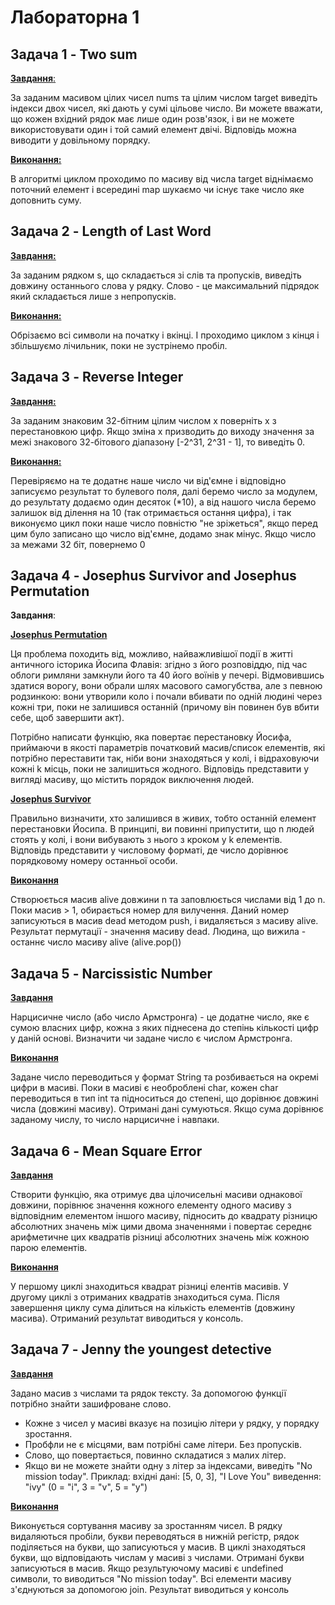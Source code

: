 
# Лабораторна 1

## Задача 1 - Two sum

[**Завдання**:](https://leetcode.com/problems/two-sum/)

За заданим масивом цілих чисел nums та цілим числом target виведіть індекси двох чисел, які дають у сумі цільове число.
Ви можете вважати, що кожен вхідний рядок має лише один розв'язок, і ви не можете використовувати один і той самий елемент двічі.
Відповідь можна виводити у довільному порядку.

[**Виконання:**](https://github.com/antonchaban/nodejs-labs/blob/main/lab1/twosum.js)

В алгоритмі циклом проходимо по масиву від числа target віднімаємо поточний елемент і всередині map шукаємо чи існує таке число яке доповнить суму.

## Задача 2 - Length of Last Word

[**Завдання:**](https://leetcode.com/problems/length-of-last-word/)

За заданим рядком s, що складається зі слів та пропусків, виведіть довжину останнього слова у рядку.
Слово - це максимальний  підрядок який складається лише з непропусків.

[**Виконання:**](https://github.com/antonchaban/nodejs-labs/blob/main/lab1/lengtOfLast.js)

Обрізаємо всі символи на початку і вкінці. І проходимо циклом з кінця і збільшуємо лічильник, поки не зустрінемо пробіл.

## Задача 3 - Reverse Integer

[**Завдання:**](https://leetcode.com/problems/reverse-integer/)

За заданим знаковим 32-бітним цілим числом x поверніть x з перестановкою цифр. Якщо зміна x призводить до виходу значення за межі знакового 32-бітового діапазону [-2^31, 2^31 - 1], то виведіть 0.

[**Виконання:**](https://github.com/antonchaban/nodejs-labs/blob/main/lab1/reverse.js)

Перевіряємо на те додатнє наше число чи від'ємне і відповідно записуємо результат то булевого поля, далі беремо число за модулем, до результату додаємо один десяток (*10), а від нашого числа беремо залишок від ділення на 10 (так отримається остання цифра), і так виконуємо цикл поки наше число повністю "не зріжеться", якщо перед цим було записано що число від'ємне, додамо знак мінус. Якщо число за межами 32 біт, повернемо 0

## Задача 4 - Josephus Survivor and Josephus Permutation

**Завдання**:

[**Josephus Permutation**](https://www.codewars.com/kata/5550d638a99ddb113e0000a2)

Ця проблема походить від, можливо, найважливішої події в житті античного історика Йосипа Флавія: згідно з його розповіддю, під час облоги римляни замкнули його та 40 його воїнів у печері. Відмовившись здатися ворогу, вони обрали шлях масового самогубства, але з певною родзинкою: вони утворили коло і почали вбивати по одній людині через кожні три, поки не залишився останній (причому він повинен був вбити себе, щоб завершити акт).

Потрібно написати функцію, яка повертає перестановку Йосифа, приймаючи в якості параметрів початковий масив/список елементів, які потрібно переставити так, ніби вони знаходяться у колі, і відраховуючи кожні k місць, поки не залишиться жодного. Відповідь представити у вигляді масиву, що містить порядок виключення людей.

[**Josephus Survivor**](https://www.codewars.com/kata/555624b601231dc7a400017a)

Правильно визначити, хто залишився в живих, тобто останній елемент перестановки Йосипа. В принципі, ви повинні припустити, що n людей стоять у колі, і вони вибувають з нього з кроком у k елементів. Відповідь представити у числовому форматі, де число дорівнює порядковому номеру останньої особи.

[**Виконання**](https://github.com/antonchaban/nodejs-labs/blob/main/lab1/josephus.js)

Створюється масив alive довжини n та заповлюється числами від 1 до n. Поки масив > 1, обирається номер для вилучення. Даний номер записуються в масив dead методом push, і видаляється з масиву alive. Результат пермутації - значення масиву dead. Людина, що вижила - останнє число масиву alive (alive.pop())

## Задача 5 - Narcissistic Number

[**Завдання**](https://www.codewars.com/kata/5287e858c6b5a9678200083c)

Нарцисичне число (або число Армстронга) - це додатне число, яке є сумою власних цифр, кожна з яких піднесена до степінь кількості цифр у даній основі. Визначити чи задане число є числом Армстронга.

[**Виконання**](https://github.com/antonchaban/nodejs-labs/blob/main/lab1/narcissistic.js)

Задане число переводиться у формат String та розбивається на окремі цифри в масиві. Поки в масиві є необроблені char, кожен char переводиться в тип int та підноситься до степені, що дорівнює довжині числа (довжині масиву). Отримані дані сумуються. Якщо сума дорівнює заданому числу, то число нарцисичне і навпаки.

## Задача 6 - Mean Square Error

[**Завдання**](https://www.codewars.com/kata/51edd51599a189fe7f000015)

Створити функцію, яка отримує два цілочисельні масиви однакової довжини, порівнює значення кожного елементу одного масиву з відповідним елементом іншого масиву, підносить до квадрату різницю абсолютних значень між цими двома значеннями і повертає середнє арифметичне цих квадратів різниці абсолютних значень між кожною парою елементів.

[**Виконання**](https://github.com/antonchaban/nodejs-labs/blob/main/lab1/meansquare.js)

У першому циклі знаходиться квадрат різниці елентів масивів. У другому циклі з отриманих квадратів знаходиться сума. Після завершення циклу сума ділиться на кількість елементів (довжину масива). Отриманий результат виводиться у консоль.

## Задача 7 - Jenny the youngest detective

[**Завдання**](https://www.codewars.com/kata/58b972cae826b960a300003e)

Задано масив з числами та рядок тексту. За допомогою функції потрібно знайти зашифроване слово.
- Кожне з чисел у масиві вказує на позицію літери у рядку, у порядку зростання.
- Пробфли не є місцями, вам потрібні саме літери. Без пропусків.
- Слово, що повертається, повинно складатися з малих літер.
- Якщо ви не можете знайти одну з літер за індексами, виведіть "No mission today". 
Приклад: вхідні дані: [5, 0, 3], "I Love You" виведення: "ivy" (0 = "i", 3 = "v", 5 = "y")

[**Виконання**](https://github.com/antonchaban/nodejs-labs/blob/main/lab1/detective.js)

Виконується сортування масиву за зростанням чисел. В рядку видаляються пробіли, букви переводяться в нижній регістр, рядок поділяється на букви, що записуються у масив. В циклі знаходяться букви, що відповідають числам у масиві з числами. Отримані букви записуються в масив. Якщо результуючому масиві є undefined символи, то виводиться "No mission today". Всі елементи масиву з'єднуються за допомогою join. Результат виводиться у консоль




